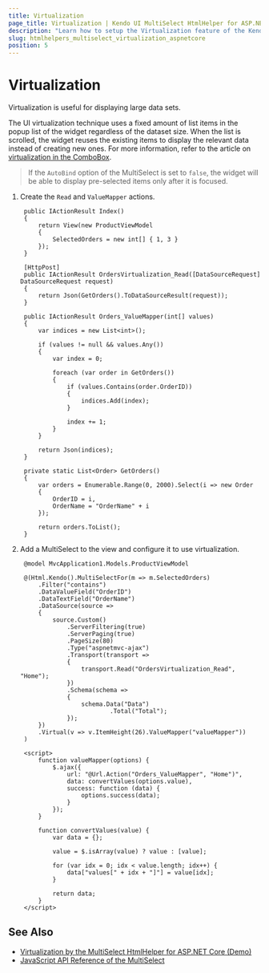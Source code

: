 ```yaml
---
title: Virtualization
page_title: Virtualization | Kendo UI MultiSelect HtmlHelper for ASP.NET Core
description: "Learn how to setup the Virtualization feature of the Kendo UI MultiSelect HtmlHelper for ASP.NET Core (MVC 6 or ASP.NET Core MVC)."
slug: htmlhelpers_multiselect_virtualization_aspnetcore
position: 5
---
```


# Virtualization

Virtualization is useful for displaying large data sets.

The UI virtualization technique uses a fixed amount of list items in the popup list of the widget regardless of the dataset size. When the list is scrolled, the widget reuses the existing items to display the relevant data instead of creating new ones. For more information, refer to the article on [virtualization in the ComboBox](https://docs.telerik.com/kendo-ui/controls/editors/combobox/virtualization).

> If the `AutoBind` option of the MultiSelect is set to `false`, the widget will be able to display pre-selected items only after it is focused.

1. Create the `Read` and `ValueMapper` actions.

        public IActionResult Index()
        {
            return View(new ProductViewModel
            {
                SelectedOrders = new int[] { 1, 3 }
            });
        }

        [HttpPost]
        public IActionResult OrdersVirtualization_Read([DataSourceRequest] DataSourceRequest request)
        {
            return Json(GetOrders().ToDataSourceResult(request));
        }

        public IActionResult Orders_ValueMapper(int[] values)
        {
            var indices = new List<int>();

            if (values != null && values.Any())
            {
                var index = 0;

                foreach (var order in GetOrders())
                {
                    if (values.Contains(order.OrderID))
                    {
                        indices.Add(index);
                    }

                    index += 1;
                }
            }

            return Json(indices);
        }

        private static List<Order> GetOrders()
        {
            var orders = Enumerable.Range(0, 2000).Select(i => new Order
            {
                OrderID = i,
                OrderName = "OrderName" + i
            });

            return orders.ToList();
        }

1. Add a MultiSelect to the view and configure it to use virtualization.

        @model MvcApplication1.Models.ProductViewModel

        @(Html.Kendo().MultiSelectFor(m => m.SelectedOrders)
            .Filter("contains")
            .DataValueField("OrderID")
            .DataTextField("OrderName")
            .DataSource(source =>
            {
                source.Custom()
                    .ServerFiltering(true)
                    .ServerPaging(true)
                    .PageSize(80)
                    .Type("aspnetmvc-ajax")
                    .Transport(transport =>
                    {
                        transport.Read("OrdersVirtualization_Read", "Home");
                    })
                    .Schema(schema =>
                    {
                        schema.Data("Data")
                                .Total("Total");
                    });
            })
            .Virtual(v => v.ItemHeight(26).ValueMapper("valueMapper"))
        )

        <script>
            function valueMapper(options) {
                $.ajax({
                    url: "@Url.Action("Orders_ValueMapper", "Home")",
                    data: convertValues(options.value),
                    success: function (data) {
                        options.success(data);
                    }
                });
            }

            function convertValues(value) {
                var data = {};

                value = $.isArray(value) ? value : [value];

                for (var idx = 0; idx < value.length; idx++) {
                    data["values[" + idx + "]"] = value[idx];
                }

                return data;
            }
        </script>

## See Also

* [Virtualization by the MultiSelect HtmlHelper for ASP.NET Core (Demo)](https://demos.telerik.com/aspnet-core/multiselect/virtualization)
* [JavaScript API Reference of the MultiSelect](http://docs.telerik.com/kendo-ui/api/javascript/ui/multiselect)

